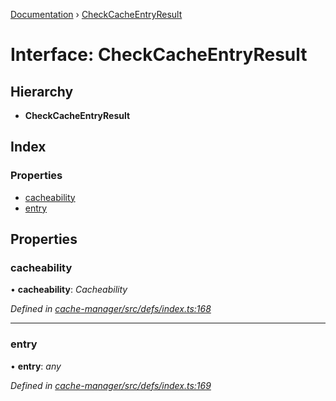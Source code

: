 [Documentation](../README.md) › [CheckCacheEntryResult](checkcacheentryresult.md)

# Interface: CheckCacheEntryResult

## Hierarchy

* **CheckCacheEntryResult**

## Index

### Properties

* [cacheability](checkcacheentryresult.md#cacheability)
* [entry](checkcacheentryresult.md#entry)

## Properties

###  cacheability

• **cacheability**: *Cacheability*

*Defined in [cache-manager/src/defs/index.ts:168](https://github.com/badbatch/graphql-box/blob/505b189/packages/cache-manager/src/defs/index.ts#L168)*

___

###  entry

• **entry**: *any*

*Defined in [cache-manager/src/defs/index.ts:169](https://github.com/badbatch/graphql-box/blob/505b189/packages/cache-manager/src/defs/index.ts#L169)*
